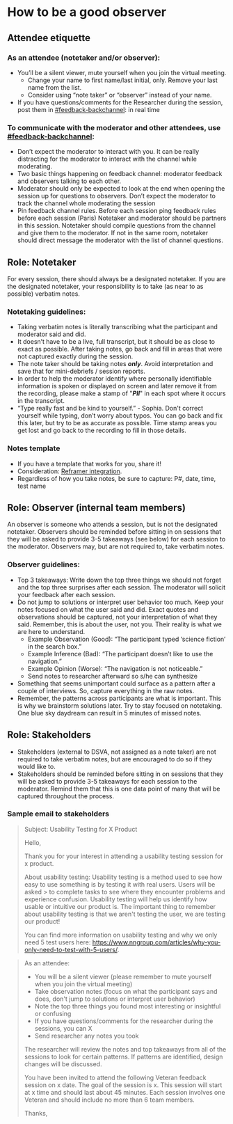 # How to be a good observer

## Attendee etiquette 

### As an attendee (notetaker and/or observer):

- You’ll be a silent viewer, mute yourself when you join the virtual meeting.
  - Change your name to first name/last initial, only. Remove your last name from the list.
  - Consider using “note taker” or “observer” instead of your name.
- If you have questions/comments for the Researcher during the session, post them in [#feedback-backchannel](https://dsva.slack.com/messages/C40B45NJK/details/): in real time

### To communicate with the moderator and other attendees, use [#feedback-backchannel](https://dsva.slack.com/messages/C40B45NJK/details/):

- Don’t expect the moderator to interact with you. It can be really distracting for the moderator to interact with the channel while moderating.
- Two basic things happening on feedback channel: moderator feedback and observers talking to each other.
- Moderator should only be expected to look at the end when opening the session up for questions to observers. Don’t expect the moderator to track the channel whole moderating the session
- Pin feedback channel rules. Before each session ping feedback rules before each session (Paris)
Notetaker and moderator should be partners in this session. Notetaker should compile questions from the channel and give them to the moderator. If not in the same room, notetaker should direct message the moderator with the list of channel questions.

## Role: Notetaker
For every session, there should always be a designated notetaker. If you are the designated notetaker, your responsibility is to take (as near to as possible) verbatim notes.

### Notetaking guidelines:

- Taking verbatim notes is literally transcribing what the participant and moderator said and did.
- It doesn’t have to be a live, full transcript, but it should be as close to exact as possible. After taking notes, go back and fill in areas that were not captured exactly during the session.
- The note taker should be taking notes ***only***. Avoid interpretation and save that for mini-debriefs / session reports.
- In order to help the moderator identify where personally identifiable information is spoken or displayed on screen and later remove it from the recording, please make a stamp of "***PII***" in each spot where it occurs in the transcript.
- “Type really fast and be kind to yourself.” - Sophia. Don't correct yourself while typing, don’t worry about typos. You can go back and fix this later, but try to be as accurate as possible. Time stamp areas you get lost and go back to the recording to fill in those details.

### Notes template

- If you have a template that works for you, share it!
- Consideration: [Reframer integration](https://github.com/department-of-veterans-affairs/va.gov-team/blob/master/platform/research/synthesis/how-to-use-reframer.md).
- Regardless of how you take notes, be sure to capture: P#, date, time, test name

## Role: Observer (internal team members)

An observer is someone who attends a session, but is not the designated notetaker. Observers should be reminded before sitting in on sessions that they will be asked to provide 3-5 takeaways (see below) for each session to the moderator. Observers may, but are not required to, take verbatim notes. 

### Observer guidelines:

- Top 3 takeaways: Write down the top three things we should not forget and the top three surprises after each session. The moderator will solicit your feedback after each session.
- Do not jump to solutions or interpret user behavior too much. Keep your notes focused on what the user said and did. Exact quotes and observations should be captured, not your interpretation of what they said. Remember, this is about the user, not you. Their reality is what we are here to understand.
  - Example Observation (Good): “The participant typed ‘science fiction’ in the search box.”
  - Example Inference (Bad): “The participant doesn’t like to use the navigation.”
  - Example Opinion (Worse): “The navigation is not noticeable.”
  - Send notes to researcher afterward so s/he can synthesize
- Something that seems unimportant could surface as a pattern after a couple of interviews. So, capture everything in the raw notes.
- Remember, the patterns across participants are what is important. This is why we brainstorm solutions later. Try to stay focused on notetaking. One blue sky daydream can result in 5 minutes of missed notes. 

## Role: Stakeholders

- Stakeholders (external to DSVA, not assigned as a note taker) are not required to take verbatim notes, but are encouraged to do so if they would like to.
- Stakeholders should be reminded before sitting in on sessions that they will be asked to provide 3-5 takeaways for each session to the moderator. Remind them that this is one data point of many that will be captured throughout the process.

### Sample email to stakeholders 
> Subject: Usability Testing for X Product 
>
> Hello,
>
> Thank you for your interest in attending a usability testing session for x product. 
>
> About usability testing:
> Usability testing is a method used to see how easy to use something is by testing it with real users.  Users will be asked > to complete tasks to see where they encounter problems and experience confusion. Usability testing will help us identify how usable or intuitive our product is. The important thing to remember about usability testing is that we aren't testing the user, we are testing our product!   
> 
> You can find more information on usability testing and why we only need 5 test users here: https://www.nngroup.com/articles/why-you-only-need-to-test-with-5-users/.

> As an attendee: 
> - You will be a silent viewer (please remember to mute yourself when you join the virtual meeting)
> - Take observation notes (focus on what the participant says and does, don't jump to solutions or interpret user behavior)
> - Note the top three things you found most interesting or insightful or confusing 
> - If you have questions/comments for the researcher during the sessions, you can X
> - Send researcher any notes you took
> 
> The researcher will review the notes and top takeaways from all of the sessions to look for certain patterns.  If patterns are identified, design changes will be discussed. 
> 
> You have been invited to attend the following Veteran feedback session on x date.  The goal of the session is x. This session will start at x time and should last about 45 minutes. Each session involves one Veteran and should include no more than 6 team members. 
> 
> Thanks,
